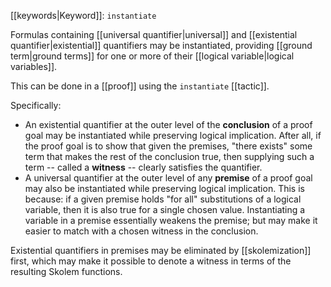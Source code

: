 [[keywords|Keyword]]: `instantiate`

Formulas containing [[universal quantifier|universal]] and [[existential quantifier|existential]] quantifiers may be instantiated, providing [[ground term|ground terms]] for one or more of their [[logical variable|logical variables]].

This can be done in a [[proof]] using the `instantiate` [[tactic]].

Specifically:

  - An existential quantifier at the outer level of the **conclusion** of a proof goal may be instantiated while preserving logical implication. After all, if the proof goal is to show that given the premises, "there exists" some term that makes the rest of the conclusion true, then supplying such a term -- called a **witness** -- clearly satisfies the quantifier.
  - A universal quantifier at the outer level of any **premise** of a proof goal may also be instantiated while preserving logical implication. This is because: if a given premise holds "for all" substitutions of a logical variable, then it is also true for a single chosen value. Instantiating a variable in a premise essentially weakens the premise; but may make it easier to match with a chosen witness in the conclusion.

Existential quantifiers in premises may be eliminated by [[skolemization]] first, which may make it possible to denote a witness in terms of the resulting Skolem functions.
